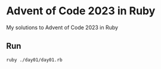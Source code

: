 # Advent of Code 2023 in Ruby

My solutions to Advent of Code 2023 in Ruby

## Run

```bash
ruby ./day01/day01.rb
```